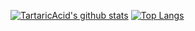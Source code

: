 [![TartaricAcid's github stats](https://github-readme-stats.vercel.app/api?username=TartaricAcid)](https://github.com/anuraghazra/github-readme-stats)
[![Top Langs](https://github-readme-stats.vercel.app/api/top-langs/?username=TartaricAcid&hide=css,html)](https://github.com/anuraghazra/github-readme-stats)
